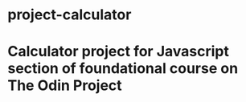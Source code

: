 # project-calculator
# Calculator project for Javascript section of foundational course on The Odin Project